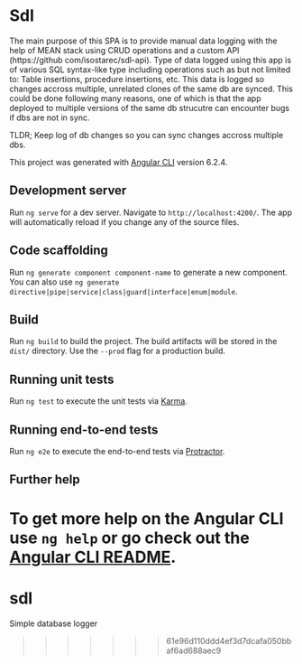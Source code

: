 
# Sdl

The main purpose of this SPA is to provide manual data logging with the help of MEAN stack using CRUD operations
and a custom API (https://github com/isostarec/sdl-api). Type of data logged using this app is of various SQL syntax-like type
including operations such as but not limited to: Table insertions, procedure insertions, etc. This data is logged so changes accross multiple, unrelated clones of the same db are synced. This could be done following many reasons, one of which is that the app deployed to multiple versions of the same db strucutre can encounter bugs if dbs are not in sync.

TLDR; Keep log of db changes so you can sync changes accross multiple dbs.

This project was generated with [Angular CLI](https://github.com/angular/angular-cli) version 6.2.4.

## Development server

Run `ng serve` for a dev server. Navigate to `http://localhost:4200/`. The app will automatically reload if you change any of the source files.

## Code scaffolding

Run `ng generate component component-name` to generate a new component. You can also use `ng generate directive|pipe|service|class|guard|interface|enum|module`.

## Build

Run `ng build` to build the project. The build artifacts will be stored in the `dist/` directory. Use the `--prod` flag for a production build.

## Running unit tests

Run `ng test` to execute the unit tests via [Karma](https://karma-runner.github.io).

## Running end-to-end tests

Run `ng e2e` to execute the end-to-end tests via [Protractor](http://www.protractortest.org/).

## Further help

To get more help on the Angular CLI use `ng help` or go check out the [Angular CLI README](https://github.com/angular/angular-cli/blob/master/README.md).
=======
# sdl
Simple database logger
>>>>>>> 61e96d110ddd4ef3d7dcafa050bbaf6ad688aec9
